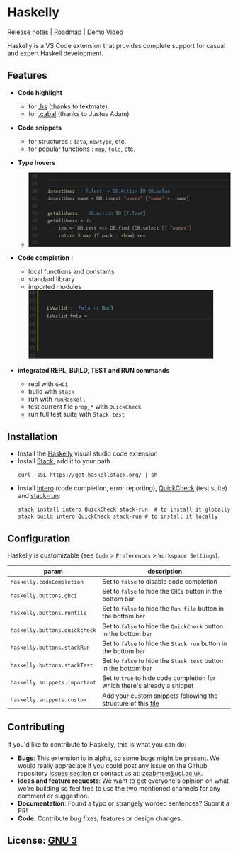 # Haskelly

[Release notes](https://github.com/haskelly-dev/Haskelly/Haskelly/releases)  | [Roadmap](https://trello.com/b/vsMlLU4h/haskelly-features) | [Demo Video](https://www.youtube.com/watch?v=r3x64iz5xDk)

Haskelly is a VS Code extension that provides complete support for casual and expert Haskell development.

## Features

* __Code highlight__
  - for [.hs](https://github.com/textmate/haskell.tmbundle) (thanks to textmate).
  - for [.cabal](https://github.com/JustusAdam/language-haskell/blob/master/syntaxes/cabal.tmLanguage) (thanks to Justus Adam).


* __Code snippets__
  - for structures : `data`, `newtype`, etc.
  - for popular functions : `map`, `fold`, etc.


* __Type hovers__
    - ![hover](resources/hover.gif)


* __Code completion__ :
    - local functions and constants
    - standard library
    - imported modules
    ![completion](resources/completion.gif)


* __integrated REPL, BUILD, TEST and RUN commands__
  - repl with `GHCi`
  - build with `stack`
  - run with `runHaskell`
  - test current file `prop_*` with `QuickCheck`
  - run full test suite with `Stack test`

## Installation

* Install the [Haskelly](https://marketplace.visualstudio.com/items?itemName=UCL.haskelly) visual studio code extension
* Install [Stack](https://www.haskellstack.org), add it to your path.
  ```shell
  curl -sSL https://get.haskellstack.org/ | sh
  ```
* Install [Intero](https://github.com/commercialhaskell/intero) (code completion, error reporting), [QuickCheck](https://hackage.haskell.org/package/QuickCheck) (test suite) and [stack-run](https://hackage.haskell.org/package/stack-run):
  ```shell
  stack install intero QuickCheck stack-run  # to install it globally
  stack build intero QuickCheck stack-run # to install it locally
  ```

## Configuration

Haskelly is customizable
(see `Code` > `Preferences` > `Workspace Settings`).

|param                          | description              |
|----------------------------   |--------------------------|
| `haskelly.codeCompletion`     | Set to `false` to disable code completion|
| `haskelly.buttons.ghci`       | Set to `false` to hide the `GHCi` button in the bottom bar|
| `haskelly.buttons.runfile`    | Set to `false` to hide the `Run file` button in the bottom bar|
| `haskelly.buttons.quickcheck` | Set to `false` to hide the `QuickCheck` button in the bottom bar|
| `haskelly.buttons.stackRun`   | Set to `false` to hide the `Stack run` button in the bottom bar|
| `haskelly.buttons.stackTest`  | Set to `false` to hide the `Stack test` button in the bottom bar|
| `haskelly.snippets.important` | Set to `true` to hide code completion for which there's already a snippet|
| `haskelly.snippets.custom`    | Add your custom snippets following the structure of this [file](https://github.com/haskelly-dev/Haskelly/Haskelly/tree/master/languages/snippets/haskell.json)|


## Contributing

If you'd like to contribute to Haskelly, this is what you can do:

* __Bugs__: This extension is in alpha, so some bugs might be present. We would really appreciate if you
could post any issue on the Github repository [issues section](https://github.com/haskelly-dev/Haskelly/Haskelly/issues) or contact us at: [zcabmse@ucl.ac.uk](mailto:zcabmse@ucl.ac.uk?Subject=Haskelly%20feedback).
* __Ideas and feature requests__: We want to get everyone's opinion on what we're building so feel free to use the two mentioned channels for any comment or suggestion.
* __Documentation__: Found a typo or strangely worded sentences? Submit a PR!
* __Code__: Contribute bug fixes, features or design changes.


## License: [GNU 3](https://github.com/haskelly-dev/Haskelly/blob/master/License.txt)
